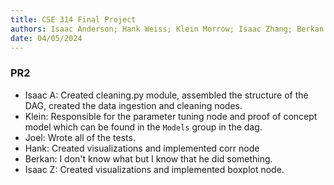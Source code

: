 ```yaml
---
title: CSE 314 Final Project
authors: Isaac Anderson; Hank Weiss; Klein Morrow; Isaac Zhang; Berkan Dokmeci; Joel Brown
date: 04/05/2024
---  
```


### PR2 
- Isaac A: Created cleaning.py module, assembled the structure of the DAG, created the data ingestion and cleaning nodes.    
- Klein: Responsible for the parameter tuning node and proof of concept model which can be found in the `Models` group in the dag.  
- Joel: Wrote all of the tests.    
- Hank: Created visualizations and implemented corr node    
- Berkan: I don't know what but I know that he did something.    
- Isaac Z: Created visualizations and implemented boxplot node.   